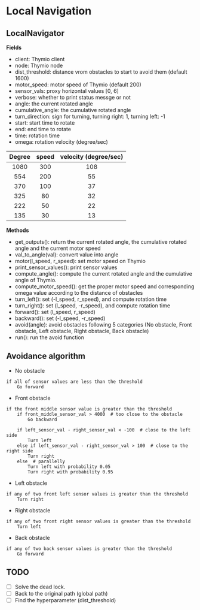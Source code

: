 # Local Navigation

## LocalNavigator
**Fields**  
- client: Thymio client
- node: Thymio node
- dist_threshold: distance vrom obstacles to start to avoid them (default 1600)
- motor_speed: motor speed of Thymio (default 200)
- sensor_vals: proxy horizontal values [0, 6]
- verbose: whether to print status messge or not
- angle: the current rotated angle
- cumulative_angle: the cumulative rotated angle
- turn_direction: sign for turning, turning right: 1, turning left: -1
- start: start time to rotate
- end: end time to rotate
- time: rotation time
- omega: rotation velocity (degree/sec)


|Degree|speed|velocity (degree/sec)|
|:----:|:---:|:-------------------:|
| 1080 | 300 |         108         |
| 554  | 200 |         55          |
| 370  | 100 |         37          |
| 325  | 80  |         32          |
| 222  | 50  |         22          |
| 135  | 30  |         13          |


**Methods**
- get_outputs(): return the current rotated angle, the cumulative rotated angle and the current motor speed
- val_to_angle(val): convert value into angle
- motor(l_speed, r_speed): set motor speed on Thymio
- print_sensor_values(): print sensor values
- compute_angle(): compute the current rotated angle and the cumulative angle of Thymio.
- compute_motor_speed(): get the proper motor speed and corresponding omega value according to the distance of obstacles
- turn_left(): set (-l_speed, r_speed), and compute rotation time
- turn_right(): set (l_speed, -r_speed), and compute rotation time
- forward(): set (l_speed, r_speed)
- backward(): set (-l_speed, -r_speed)
- avoid(angle): avoid obstacles following 5 categories (No obstacle, Front obstacle, Left obstacle, Right obstacle, Back obstacle)
- run(): run the avoid function


## Avoidance algorithm
- No obstacle
```
if all of sensor values are less than the threshold
    Go forward
```
- Front obstacle
```
if the front middle sensor value is greater than the threshold
    if front_middle_sensor_val > 4000  # too close to the obstacle
        Go backward

    if left_sensor_val - right_sensor_val < -100  # close to the left side
        Turn left
    else if left_sensor_val - right_sensor_val > 100  # close to the right side
        Turn right
    else  # parallelly
        Turn left with probability 0.05
        Turn right with probability 0.95
```
- Left obstacle
```
if any of two front left sensor values is greater than the threshold
    Turn right
```
- Right obstacle
```
if any of two front right sensor values is greater than the threshold
    Turn left
```
- Back obstacle
```
if any of two back sensor values is greater than the threshold
    Go forward
```

## TODO
- [ ] Solve the dead lock.
- [ ] Back to the original path (global path)
- [ ] Find the hyperparameter (dist_threshold)
